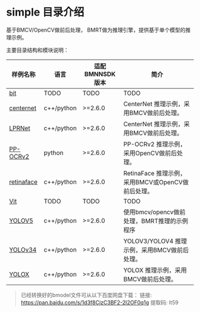 # simple 目录介绍

基于BMCV/OpenCV做前后处理， BMRT做为推理引擎，提供基于单个模型的推理示例。

主要目录结构和模块说明：


| 样例名称 | 语言 | 适配BMNNSDK版本 | 简介 |
|---|---|---|---|
|[bit](./bit) | TODO | TODO | TODO |
|[centernet](./simple/centernet) | c++/python | >=2.6.0 | CenterNet 推理示例，采用BMCV做前后处理。 |
|[LPRNet](./lprnet) | c++/python | >=2.6.0 | CenterNet 推理示例，采用BMCV做前后处理。 |
|[PP-OCRv2](./PP-OCRv2) | python | >=2.6.0 | PP-OCRv2 推理示例，采用OpenCV做前后处理。 |
|[retinaface](./retinaface) | c++/python | >=2.6.0 | RetinaFace 推理示例，采用BMCV或OpenCV做前后处理。 |
|[Vit](./vit) | TODO | TODO | TODO |
| [YOLOV5](./yolov5) |  c++/python | >=2.6.0 | 使用bmcv/opencv做前处理，BMRT推理的示例程序 |
|[YOLOv34](./yolov34) | c++/python | >=2.6.0 | YOLOV3/YOLOV4 推理示例，采用BMCV做前后处理。 |
|[YOLOX](./yolox) | c++/python | >=2.6.0 | YOLOX 推理示例，采用BMCV做前后处理。 |


> 已经转换好的bmodel文件可从以下百度网盘下载：
> 链接: https://pan.baidu.com/s/1d3f8CjzC3BF2-2I2OF0q1g 提取码: lt59 